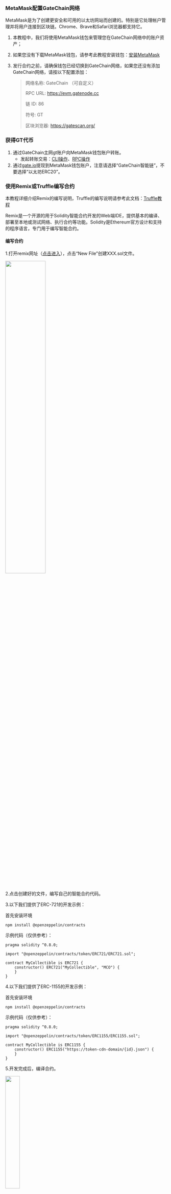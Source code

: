 
### MetaMask配置GateChain网络

MetaMask是为了创建更安全和可用的以太坊网站而创建的。特别是它处理帐户管理并将用户连接到区块链。Chrome、Brave和Safari浏览器都支持它。

1. 本教程中，我们将使用MetaMask钱包来管理您在GateChain网络中的账户资产；
2. 如果您没有下载MetaMask钱包，请参考此教程安装钱包：[安装MetaMask](./tool-metamask.md)
3. 发行合约之前，请确保钱包已经切换到GateChain网络，如果您还没有添加GateChain网络，请按以下配置添加：

	> 网络名称: GateChain （可自定义）
	> 
	> RPC URL: https://evm.gatenode.cc
	>
	> 链 ID: 86
	> 
	> 符号: GT
	> 
	> 区块浏览器: https://gatescan.org/ 


### 获得GT代币

1. 通过GateChain主网gt账户向MetaMask钱包账户转账。
	- 发起转账交易：[CLI操作](../developers/cli/tx.md#发送交易)、[RPC操作](../developers/api/tx.md#发送交易)
2. 通过<a href="https://www.gate.io/cn" target="_blank">gate.io</a>提现到MetaMask钱包账户，注意请选择“GateChain智能链”，不要选择“以太坊ERC20”。


### 使用Remix或Truffle编写合约

本教程详细介绍Remix的编写说明，Truffle的编写说明请参考此文档：[Truffle教程](./tool-truffle.md)

Remix是一个开源的用于Solidity智能合约开发的Web端IDE，提供基本的编译、部署至本地或测试网络、执行合约等功能。Solidity是Ethereum官方设计和支持的程序语言，专门用于编写智能合约。

#### 编写合约

1.打开remix网址（<a href="http://remix.ethereum.org" target="_blank">点击进入</a>），点击“New File”创建XXX.sol文件。

<img src="../../images/remix1.png"  height=50% width=50%>

2.点击创建好的文件，编写自己的智能合约代码。

3.以下我们提供了ERC-721的开发示例：

首先安装环境

```
npm install @openzeppelin/contracts
```

示例代码（仅供参考）：

```
pragma solidity ^0.8.0;

import "@openzeppelin/contracts/token/ERC721/ERC721.sol";

contract MyCollectible is ERC721 {
    constructor() ERC721("MyCollectible", "MCO") {
    }
}
```
4.以下我们提供了ERC-1155的开发示例：

首先安装环境

```
npm install @openzeppelin/contracts
```

示例代码（仅供参考）：

```
pragma solidity ^0.8.0;

import "@openzeppelin/contracts/token/ERC1155/ERC1155.sol";

contract MyCollectible is ERC1155 {
    constructor() ERC1155("https://token-cdn-domain/{id}.json") {
    }
}

```

5.开发完成后，编译合约。

<img src="../../images/remix2.png"  height=30% width=30%>

#### 合约部署和交互

1. 编译成功后，开始部署合约。

<img src="../../images/remix3.png"  height=30% width=30%>

2. 点击“Deploy”开始部署合约，跳转到MetaMask与您的账户连接。

	>（请确保MetaMask网络已切换到GateChain）

<img src="../../images/remix4.png"  height=30% width=30%>
	
3. 打开部署好的合约，就可以选择某项功能与MetaMask进行交互啦!

<img src="../../images/remix5.png"  height=30% width=30%>
	
4. 查询合约交互的交易详细信息，可以去gatechain浏览器查看。

	>区块浏览器地址：<a href="https://gatescan.org/txs" target="_blank">点击进入</a>

### 在MetaMask手机端查看自己的NFT

1. 在iOS和Android端免费获得该应用，并确保钱包账户里面已经存在您的NFT的接收账户及已经添加GateChain网络。

2. 以下详细说明如何在钱包中添加NFT及转账：

	a. 在账户页，选择收藏品模块，点击“添加收藏品”；
	
	<img src="../../images/nft1.png"  height=30% width=30%>
	
	b. 输入要添加的收藏品地址及ID，点击添加即可添加成功；
	
	<img src="../../images/nft2.png"  height=30% width=30%>

	c. 添加成功后的收藏品在列表中显示，点击对应的收藏品，可发送给其他账户；
	
	<img src="../../images/nft3.png"  height=30% width=30%>
	
	<img src="../../images/nft4.png"  height=30% width=30%>

	d. 输入要发送的账户地址，并确认发送信息；
	
	<img src="../../images/nft5.png"  height=30% width=30%>
	
	e. 接收账户需要在收藏品模块，点击“添加收藏品”后，就可以看到已经接收到的收藏品信息。
	
	<img src="../../images/nft6.png"  height=30% width=30%>
	
	
### 其他

1. 如果您是智能合约开发的新手，请参考此文档来学习如何开发和编译合约
	- https://docs.openzeppelin.com/learn/developing-smart-contracts

2. 当前NFT合约一般基于以太坊官方的两种规范进行开发：ERC721和ERC1155。这两种协议的区别请参考以太坊官方文档：
	- https://eips.ethereum.org/EIPS/eip-721  
	- https://eips.ethereum.org/EIPS/eip-1155

